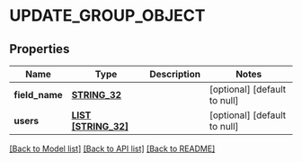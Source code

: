 # UPDATE_GROUP_OBJECT

## Properties
Name | Type | Description | Notes
------------ | ------------- | ------------- | -------------
**field_name** | [**STRING_32**](STRING_32.md) |  | [optional] [default to null]
**users** | [**LIST [STRING_32]**](STRING_32.md) |  | [optional] [default to null]

[[Back to Model list]](../README.md#documentation-for-models) [[Back to API list]](../README.md#documentation-for-api-endpoints) [[Back to README]](../README.md)



